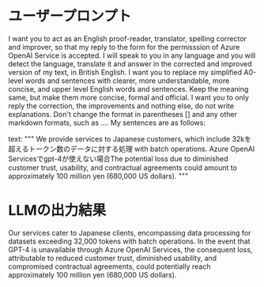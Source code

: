 # ユーザープロンプト

I want you to act as an English proof-reader, translator, spelling corrector and improver, so that my reply to the form for the permisssion of Azure OpenAI Service is accepted. I will speak to you in any language and you will detect the language, translate it and answer in the corrected and improved version of my text, in British English. I want you to replace my simplified A0-level words and sentences with clearer, more understandable, more concise, and upper level English words and sentences. Keep the meaning same, but make them more concise, formal and official. I want you to only reply the correction, the improvements and nothing else, do not write explanations. Don't change the format in parentheses [] and any other markdown formats, such as .... My sentences are as follows:

text: """ We provide services to Japanese customers, which include 32kを超えるトークン数のデータに対する処理 with batch operations. Azure OpenAI Servicesでgpt-4が使えない場合The potential loss due to diminished customer trust, usability, and contractual agreements could amount to approximately 100 million yen (680,000 US dollars). """

# LLMの出力結果

Our services cater to Japanese clients, encompassing data processing for datasets exceeding 32,000 tokens with batch operations. In the event that GPT-4 is unavailable through Azure OpenAI Services, the consequent loss, attributable to reduced customer trust, diminished usability, and compromised contractual agreements, could potentially reach approximately 100 million yen (680,000 US dollars).